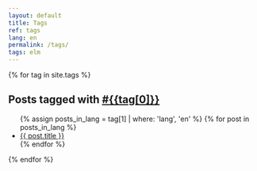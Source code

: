 ```yaml
---
layout: default
title: Tags
ref: tags
lang: en
permalink: /tags/
tags: elm
---
```


{% for tag in site.tags %}
  <a name="{{tag[0]}}"></a>
  <h2 id="{{tag[0]}}" >
    Posts tagged with <a href="#{{tag[0]}}">#{{tag[0]}}</a> 
  </h2>
  <ul>
    {% assign posts_in_lang = tag[1] | where: 'lang', 'en' %} 
    {% for post in posts_in_lang %}
    <li>
        <a href="{{ post.url }}">{{ post.title }}</a>
    </li>
    {% endfor %}
  </ul>
{% endfor %}
